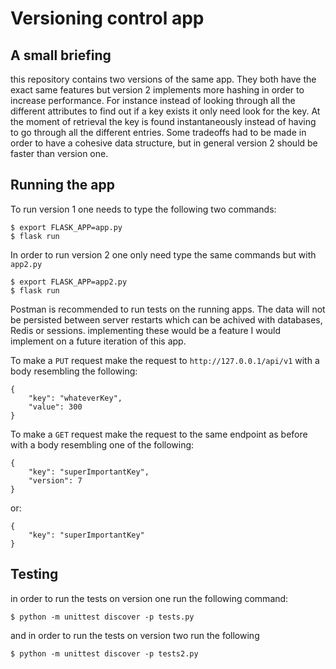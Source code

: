 # Versioning control app #

## A small briefing ##

this repository contains two versions of the same app. They both have the exact same features but version 2 implements more hashing in order to increase performance. For instance instead of looking through all the different attributes to find out if a key exists it only need look for the key. At the moment of retrieval the key is found instantaneously instead of having to go through all the different entries. Some tradeoffs had to be made in order to have a cohesive data structure, but in general version 2 should be faster than version one.

## Running the app ##

To run version 1 one needs to type the following two commands:

    $ export FLASK_APP=app.py
    $ flask run

In order to run version 2 one only need type the same commands but with `app2.py`

    $ export FLASK_APP=app2.py
    $ flask run

Postman is recommended to run tests on the running apps. The data will not be persisted between server restarts which can be achived with databases, Redis or sessions. implementing these would be a feature I would implement on a future iteration of this app.

To make a `PUT` request make the request to `http://127.0.0.1/api/v1` with a body resembling the following:

    {
        "key": "whateverKey",
        "value": 300
    }

To make a `GET` request make the request to the same endpoint as before with a body resembling one of the following:

    {
        "key": "superImportantKey",
        "version": 7
    }

or:

    {
        "key": "superImportantKey"
    }

## Testing ##

in order to run the tests on version one run the following command:

    $ python -m unittest discover -p tests.py

and in order to run the tests on version two run the following

    $ python -m unittest discover -p tests2.py
